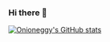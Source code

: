 ### Hi there 👋

<!--
**onioneggy/onioneggy** is a ✨ _special_ ✨ repository because its `README.md` (this file) appears on your GitHub profile.

Here are some ideas to get you started:

- 🔭 I’m currently working on ...
- 🌱 I’m currently learning ...
- 👯 I’m looking to collaborate on ...
- 🤔 I’m looking for help with ...
- 💬 Ask me about ...
- 📫 How to reach me: ...
- 😄 Pronouns: ...
- ⚡ Fun fact: ...
-->
[![Onioneggy's GitHub stats](https://github-readme-stats.vercel.app/api?username=onioneggy&hide=contribs,prs)](https://github.com/anuraghazra/github-readme-stats)
